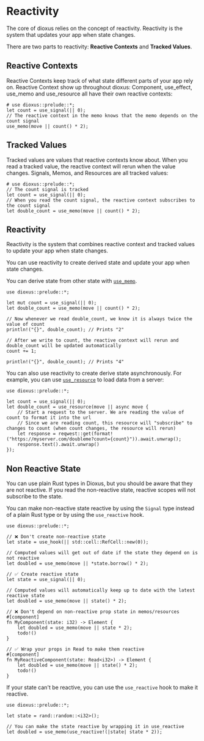 # Reactivity

The core of dioxus relies on the concept of reactivity. Reactivity is the system that updates your app when state changes.

There are two parts to reactivity: **Reactive Contexts** and **Tracked Values**.

## Reactive Contexts

Reactive Contexts keep track of what state different parts of your app rely on. Reactive Context show up throughout dioxus: Component, use_effect, use_memo and use_resource all have their own reactive contexts:

```rust, no_run
# use dioxus::prelude::*;
let count = use_signal(|| 0);
// The reactive context in the memo knows that the memo depends on the count signal
use_memo(move || count() * 2);
```

## Tracked Values

Tracked values are values that reactive contexts know about. When you read a tracked value, the reactive context will rerun when the value changes. Signals, Memos, and Resources are all tracked values:

```rust, no_run
# use dioxus::prelude::*;
// The count signal is tracked
let count = use_signal(|| 0);
// When you read the count signal, the reactive context subscribes to the count signal
let double_count = use_memo(move || count() * 2);
```

## Reactivity

Reactivity is the system that combines reactive context and tracked values to update your app when state changes.

You can use reactivity to create derived state and update your app when state changes.

You can derive state from other state with [`use_memo`](https://docs.rs/dioxus/latest/dioxus/prelude/fn.use_memo.html).

```rust, no_run
use dioxus::prelude::*;

let mut count = use_signal(|| 0);
let double_count = use_memo(move || count() * 2);

// Now whenever we read double_count, we know it is always twice the value of count
println!("{}", double_count); // Prints "2"

// After we write to count, the reactive context will rerun and double_count will be updated automatically
count += 1;

println!("{}", double_count); // Prints "4"
```

You can also use reactivity to create derive state asynchronously. For example, you can use [`use_resource`](https://docs.rs/dioxus/latest/dioxus/prelude/fn.use_resource.html) to load data from a server:

```rust, no_run
use dioxus::prelude::*;

let count = use_signal(|| 0);
let double_count = use_resource(move || async move {
    // Start a request to the server. We are reading the value of count to format it into the url
    // Since we are reading count, this resource will "subscribe" to changes to count (when count changes, the resource will rerun)
    let response = reqwest::get(format!("https://myserver.com/doubleme?count={count}")).await.unwrap();
    response.text().await.unwrap()
});
```

## Non Reactive State

You can use plain Rust types in Dioxus, but you should be aware that they are not reactive. If you read the non-reactive state, reactive scopes will not subscribe to the state.

You can make non-reactive state reactive by using the `Signal` type instead of a plain Rust type or by using the `use_reactive` hook.

```rust, no_run
use dioxus::prelude::*;

// ❌ Don't create non-reactive state
let state = use_hook(|| std::cell::RefCell::new(0));

// Computed values will get out of date if the state they depend on is not reactive
let doubled = use_memo(move || *state.borrow() * 2);

// ✅ Create reactive state
let state = use_signal(|| 0);

// Computed values will automatically keep up to date with the latest reactive state
let doubled = use_memo(move || state() * 2);

// ❌ Don't depend on non-reactive prop state in memos/resources
#[component]
fn MyComponent(state: i32) -> Element {
    let doubled = use_memo(move || state * 2);
    todo!()
}

// ✅ Wrap your props in Read to make them reactive
#[component]
fn MyReactiveComponent(state: Read<i32>) -> Element {
    let doubled = use_memo(move || state() * 2);
    todo!()
}
```

If your state can't be reactive, you can use the `use_reactive` hook to make it reactive.

```rust, no_run
use dioxus::prelude::*;

let state = rand::random::<i32>();

// You can make the state reactive by wrapping it in use_reactive
let doubled = use_memo(use_reactive!(|state| state * 2));
```

